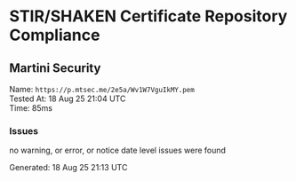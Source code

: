 # STIR/SHAKEN Certificate Repository Compliance

## Martini Security

Name: `https://p.mtsec.me/2e5a/Wv1W7VguIkMY.pem`\
Tested At: 18 Aug 25 21:04 UTC\
Time: 85ms

### Issues

no warning, or error, or notice date level issues were found

Generated: 18 Aug 25 21:13 UTC